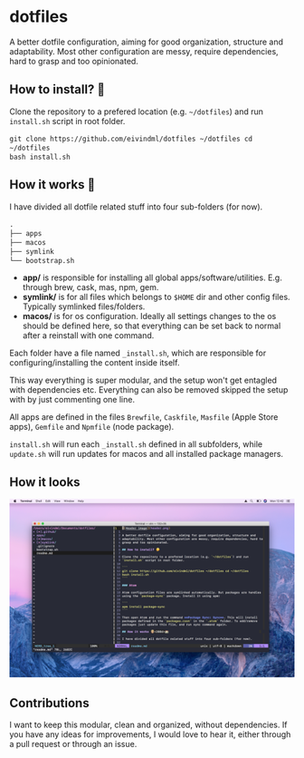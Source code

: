 # dotfiles

A better dotfile configuration, aiming for good organization, structure and
adaptability. Most other configuration are messy, require dependencies, hard to
grasp and too opinionated.

## How to install? 🤔

Clone the repository to a prefered location (e.g. `~/dotfiles`) and run
`install.sh` script in root folder.

``` 
git clone https://github.com/eivindml/dotfiles ~/dotfiles cd ~/dotfiles
bash install.sh 
```

## How it works 👨

I have divided all dotfile related stuff into four sub-folders (for now).

``` 
.  
├── apps 
├── macos 
├── symlink 
└── bootstrap.sh 
```

- **app/** is responsible for installing all global apps/software/utilities. E.g. through brew, cask, mas, npm, gem.
- **symlink/** is for all files which belongs to `$HOME` dir and other config files. Typically symlinked files/folders.
- **macos/** is for os configuration. Ideally all settings changes to the os  should be defined here, so that everything can be set back to normal after a reinstall with one command.

Each folder have a file named `_install.sh`, which are responsible for
configuring/installing the content inside itself. 

This way everything is super modular, and the setup won't get entagled with
dependencies etc. Everything can also be removed skipped the setup with by just
commenting one line.

All apps are defined in the files `Brewfile`, `Caskfile`, `Masfile` (Apple
Store apps), `Gemfile` and `Npmfile` (node package).

`install.sh` will run each `_install.sh` defined in all subfolders, while
`update.sh` will run updates for macos and all installed package managers.

## How it looks

![Current screenshot](.github/screenshot.png)

## Contributions

I want to keep this modular, clean and organized, without dependencies. If you
have any ideas for improvements, I would love to hear it, either through a pull
request or through an issue.

